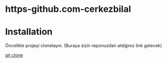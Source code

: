 # https-github.com-cerkezbilal
# Installation
Öncelikle projeyi clonelayın. (Buraya sizin reponuzdan aldığınız link gelecek)

 [git clone](https://github.com/cengizcmataraci/kodluyoruzilkrepo.git)


